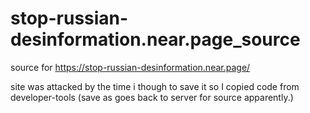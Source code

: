 # stop-russian-desinformation.near.page_source
source for https://stop-russian-desinformation.near.page/

site was attacked by the time i though to save it so I copied code from developer-tools (save as goes back to server for source apparently.) 
